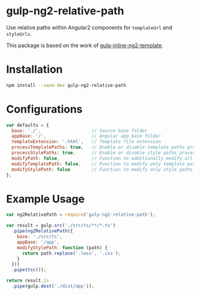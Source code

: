 # gulp-ng2-relative-path

Use relative paths within Angular2 components for `templateUrl` and `styleUrls`.

This package is based on the work of [gulp-inline-ng2-template](https://github.com/ludohenin/gulp-inline-ng2-template).  

# Installation

```bash
npm install --save-dev gulp-ng2-relative-path
```

# Configurations

```js
var defaults = {
  base: './',                   // Source base folder
  appBase: '/',                 // Angular app base folder
  templateExtension: '.html',   // Template file extension
  processTemplatePaths: true,   // Enable or disable template paths processing
  processStylePaths: true,      // Enable or disable style paths processing
  modifyPath: false,            // Function to additionally modify all file paths
  modifyTemplatePath: false,    // Function to modify only template paths
  modifyStylePath: false        // Function to modify only style paths
};
```

# Example Usage

```js
var ng2RelativePath = require('gulp-ng2-relative-path');

var result = gulp.src('./src/ts/**/*.ts')
  .pipe(ng2RelativePath({
    base: './src/ts',
    appBase: '/app',
    modifyStylePath: function (path) {
      return path.replace('.less', '.css');
    }
  }))
  .pipe(tsc());

return result.js
  .pipe(gulp.dest('./dist/app'));
```
